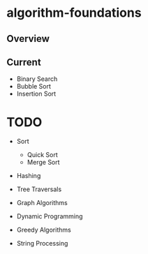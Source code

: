 # algorithm-foundations


## Overview



## Current

- Binary Search
- Bubble Sort
- Insertion Sort

# TODO

- Sort
    - Quick Sort
    - Merge Sort

- Hashing
- Tree Traversals
- Graph Algorithms
- Dynamic Programming
- Greedy Algorithms
- String Processing 